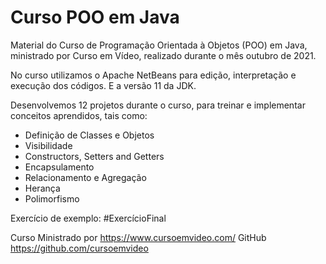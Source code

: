 # Curso POO em Java
 
Material do Curso de Programação Orientada à Objetos (POO) em Java, ministrado por
Curso em Vídeo, realizado durante o mês outubro de 2021.

No curso utilizamos o Apache NetBeans para edição, interpretação e execução dos códigos.
E a versão 11 da JDK.

Desenvolvemos 12 projetos durante o curso, para treinar e implementar conceitos
aprendidos, tais como:
- Definição de Classes e Objetos
- Visibilidade
- Constructors, Setters and Getters
- Encapsulamento
- Relacionamento e Agregação
- Herança
- Polimorfismo

Exercício de exemplo: #ExercícioFinal

Curso Ministrado por https://www.cursoemvideo.com/
GitHub https://github.com/cursoemvideo

